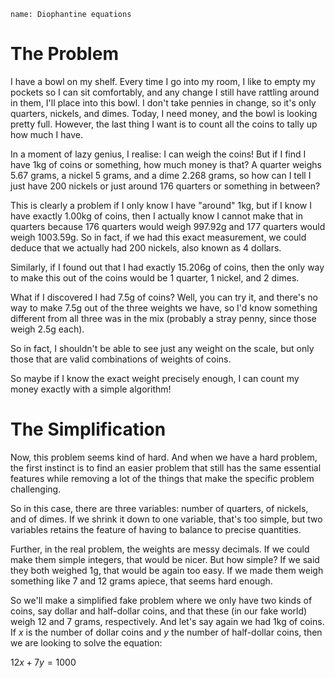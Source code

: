 ```info 
name: Diophantine equations
```

# The Problem

I have a bowl on my shelf. Every time I go into my room, I like to
empty my pockets so I can sit comfortably, and any change I still have
rattling around in them, I'll place into this bowl. I don't take
pennies in change, so it's only quarters, nickels, and dimes. Today, I
need money, and the bowl is looking pretty full. However, the last
thing I want is to count all the coins to tally up how much I have.

In a moment of lazy genius, I realise: I can weigh the coins! But if I
find I have 1kg of coins or something, how much money is that? A
quarter weighs 5.67 grams, a nickel 5 grams, and a dime 2.268 grams,
so how can I tell I just have 200 nickels or just around 176
quarters or something in between?

This is clearly a problem if I only know I have "around" 1kg, but if I
know I have exactly 1.00kg of coins, then I actually know I cannot
make that in quarters because 176 quarters would weigh 997.92g and 177
quarters would weigh 1003.59g. So in fact, if we had this exact
measurement, we could deduce that we actually had 200 nickels, also
known as 4 dollars.

Similarly, if I found out that I had exactly 15.206g of coins, then
the only way to make this out of the coins would be 1 quarter, 1
nickel, and 2 dimes.

What if I discovered I had 7.5g of coins? Well, you can try it, and
there's no way to make 7.5g out of the three weights we have, so I'd
know something different from all three was in the mix (probably a
stray penny, since those weigh 2.5g each).

So in fact, I shouldn't be able to see just any weight on the scale,
but only those that are valid combinations of weights of coins.

So maybe if I know the exact weight precisely enough, I can count my
money exactly with a simple algorithm!

# The Simplification

Now, this problem seems kind of hard. And when we have a hard problem,
the first instinct is to find an easier problem that still has the
same essential features while removing a lot of the things that make
the specific problem challenging.

So in this case, there are three variables: number of quarters, of
nickels, and of dimes. If we shrink it down to one variable, that's
too simple, but two variables retains the feature of having to balance
to precise quantities. 

Further, in the real problem, the weights are messy decimals. If we
could make them simple integers, that would be nicer. But how simple?
If we said they both weighed 1g, that would be again too easy. If we
made them weigh something like 7 and 12 grams apiece, that seems hard
enough. 

So we'll make a simplified fake problem where we only have two kinds
of coins, say dollar and half-dollar coins, and that these (in our
fake world) weigh 12 and 7 grams, respectively.  And let's say again
we had 1kg of coins. If $x$ is the number of dollar coins and $y$ the
number of half-dollar coins, then we are looking to solve the equation:

$12x + 7y = 1000$
